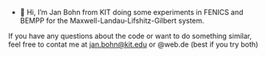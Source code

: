 - 👋 Hi, I’m Jan Bohn from KIT doing some experiments in FENICS and BEMPP for the Maxwell-Landau-Lifshitz-Gilbert system. 

If you have any questions about the code or want to do something similar, feel free to contat me at jan.bohn@kit.edu or @web.de (best if you try both) 
